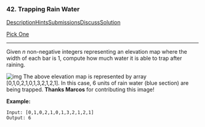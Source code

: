 ### 42. Trapping Rain Water

[Description](https://leetcode.com/problems/trapping-rain-water/description/)[Hints](https://leetcode.com/problems/trapping-rain-water/hints/)[Submissions](https://leetcode.com/problems/trapping-rain-water/submissions/)[Discuss](https://leetcode.com/problems/trapping-rain-water/discuss/)[Solution](https://leetcode.com/problems/trapping-rain-water/solution/)

[Pick One](https://leetcode.com/problems/random-one-question/)

------

Given *n* non-negative integers representing an elevation map where the width of each bar is 1, compute how much water it is able to trap after raining.

![img](http://www.leetcode.com/static/images/problemset/rainwatertrap.png)
The above elevation map is represented by array [0,1,0,2,1,0,1,3,2,1,2,1]. In this case, 6 units of rain water (blue section) are being trapped. **Thanks Marcos** for contributing this image!

**Example:**

```
Input: [0,1,0,2,1,0,1,3,2,1,2,1]
Output: 6
```